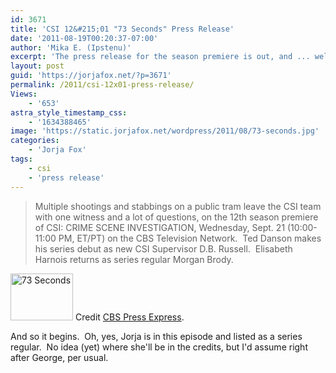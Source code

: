 ```yaml
---
id: 3671
title: 'CSI 12&#215;01 "73 Seconds" Press Release'
date: '2011-08-19T00:20:37-07:00'
author: 'Mika E. (Ipstenu)'
excerpt: 'The press release for the season premiere is out, and ... well we already knew it.'
layout: post
guid: 'https://jorjafox.net/?p=3671'
permalink: /2011/csi-12x01-press-release/
Views:
    - '653'
astra_style_timestamp_css:
    - '1634388465'
image: 'https://static.jorjafox.net/wordpress/2011/08/73-seconds.jpg'
categories:
    - 'Jorja Fox'
tags:
    - csi
    - 'press release'
---
```


<blockquote>Multiple shootings and stabbings on a public tram leave the CSI team with one witness and a lot of questions, on the 12th season premiere of CSI: CRIME SCENE INVESTIGATION, Wednesday, Sept. 21 (10:00-11:00 PM, ET/PT) on the CBS Television Network.  Ted Danson makes his series debut as new CSI Supervisor D.B. Russell.  Elisabeth Harnois returns as series regular Morgan Brody.</blockquote>
<img class="size-thumbnail wp-image-3673 alignleft" title="73 Seconds" src="//static.jorjafox.net/wordpress/2011/08/73-seconds-210x140.jpg" alt="73 Seconds" width="100" height="75" /> Credit <a href="http://www.cbspressexpress.com/div.php/cbs_entertainment/original/release?id=231&amp;dpid=56&amp;rid=28981">CBS Press Express</a>.

And so it begins.  Oh, yes, Jorja is in this episode and listed as a series regular.  No idea (yet) where she'll be in the credits, but I'd assume right after George, per usual.
